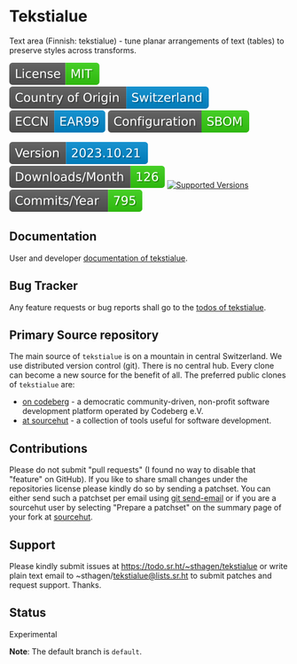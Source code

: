 # Tekstialue

Text area (Finnish: tekstialue) - tune planar arrangements of text (tables) to preserve styles across transforms.

[![License](docs/badges/license-spdx-mit.svg)](https://git.sr.ht/~sthagen/tekstialue/tree/default/item/LICENSE)
[![Country of Origin](docs/badges/country-of-origin-name-switzerland-neutral.svg)](https://git.sr.ht/~sthagen/tekstialue/tree/default/item/COUNTRY-OF-ORIGIN)
[![Export Classification Control Number (ECCN)](docs/badges/export-control-classification-number_eccn-ear99-neutral.svg)](https://git.sr.ht/~sthagen/tekstialue/tree/default/item/EXPORT-CONTROL-CLASSIFICATION-NUMBER)
[![Configuration](docs/badges/configuration-sbom.svg)](https://git.sr.ht/~sthagen/tekstialue/tree/default/item/docs/third-party/README.md)

[![Version](docs/badges/latest-release.svg)](https://pypi.python.org/pypi/tekstialue/)
[![Downloads](docs/badges/downloads-per-month.svg)](https://pepy.tech/project/tekstialue)
[![Supported Versions](https://img.shields.io/pypi/pyversions/tekstialue.svg?style=flat)](https://pypi.python.org/pypi/tekstialue/)
[![Maintenance Status](docs/badges/commits-per-year.svg)](https://git.sr.ht/~sthagen/tekstialue/log)

## Documentation

User and developer [documentation of tekstialue](https://codes.dilettant.life/docs/tekstialue).

## Bug Tracker

Any feature requests or bug reports shall go to the [todos of tekstialue](https://todo.sr.ht/~sthagen/tekstialue).

## Primary Source repository

The main source of `tekstialue` is on a mountain in central Switzerland.
We use distributed version control (git).
There is no central hub.
Every clone can become a new source for the benefit of all.
The preferred public clones of `tekstialue` are:

* [on codeberg](https://codeberg.org/sthagen/tekstialue) - a democratic community-driven, non-profit software development platform operated by Codeberg e.V.
* [at sourcehut](https://git.sr.ht/~sthagen/tekstialue) - a collection of tools useful for software development.

## Contributions

Please do not submit "pull requests" (I found no way to disable that "feature" on GitHub).
If you like to share small changes under the repositories license please kindly do so by sending a patchset.
You can either send such a patchset per email using [git send-email](https://git-send-email.io) or 
if you are a sourcehut user by selecting "Prepare a patchset" on the summary page of your fork at [sourcehut](https://git.sr.ht/).

## Support

Please kindly submit issues at https://todo.sr.ht/~sthagen/tekstialue or write plain text email to ~sthagen/tekstialue@lists.sr.ht to submit patches and request support. Thanks.

## Status

Experimental

**Note**: The default branch is `default`.
